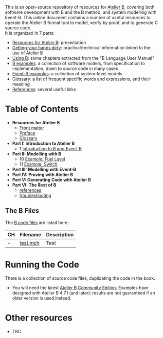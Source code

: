 This is an open-source repository of resources for [Atelier B](https://www.atelierb.eu/en/atelier-b-support-maintenance/download-atelier-b/), covering both software development with B and the B method, and system modelling with Event-B.
This online document contains a number of useful resources to operate the Atelier B formal tool to model, verify by proof, and to generate C source code.\
It is organized in 7 parts:

* [Resources for Atelier B](docs/paradigms.md): presentation 
* [Getting your hands dirty](broken-reference): practical/technical information linked to the use of Atelier B
* [Using B](broken-reference): some chapters extracted from the "B Language User Manual"
* [B examples](broken-reference): a collection of software models, from specification to implementation, down to source code in many cases
* [Event-B examples](broken-reference): a collection of system-level models
* [Glossary](glossary.md): a list of frequent specific words and expressions, and their meaning
* [References](references.md): several useful links

# Table of Contents

- **Resources for Atelier B**
  * [Front matter](docs/frontmatter.md)
  * [Preface](docs/preface.md)
  * [Glossary](docs/glossary.md)
- **Part I:  Introduction to Atelier B**
  * 1  [Introduction to B and Event-B](docs/xx.md)
- **Part II:  Modelling with B**
  * 10  [Example: Fuel Level](docs/fuel-level.md)
  * 11  [Example: Switch](docs/switch.md)
- **Part III:  Modelling with Event-B**
- **Part IV:  Proving with Atelier B**
- **Part V:  Generating Code with Atelier B**
- **Part VI:  The Rest of B**
  * [references](docs/references.md)
  * [troubleshooting](docs/troubleshooting.md)

## The B Files

The [B code files]() are listed here:

| CH   | Filename                            | Description                                                            |
|------|-------------------------------------|------------------------------------------------------------------------|
| -    | [test.mch](B/test.lisp)             | Test                                                                   |


# Running the Code

There is a collection of source code files, duplicating the code in the book. 

* You will need the latest [Atelier B Community Edition](https://www.atelierb.eu/en/atelier-b-support-maintenance/download-atelier-b/). Examples have designed with Atelier B 4.7.1 (and later): results are not guaranteed if an older version is used instead.

# Other resources

* TBC
